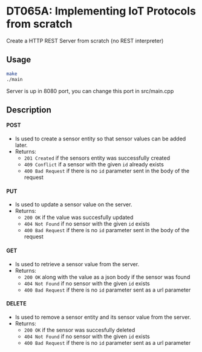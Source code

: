 # DT065A: Implementing IoT Protocols from scratch

Create a HTTP REST Server from scratch (no REST interpreter)

## Usage
```bash
make
./main
```
Server is up in 8080 port, you can change this port in src/main.cpp

## Description 

#### POST
- Is used to create a sensor entity so that sensor values can be added later. 
- Returns: 
  - `201 Created` if the sensors entity was successfully created 
  - `409 Conflict` if a sensor with the given `id` already exists
  - `400 Bad Request` if there is no `id` parameter sent in the body of the request

#### PUT
- Is used to update a sensor value on the server. 
- Returns:
  - `200 OK` if the value was succesfully updated
  - `404 Not Found` if no sensor with the given `id` exists
  - `400 Bad Request` if there is no `id` parameter sent in the body of the request

#### GET
- Is used to retrieve a sensor value from the server. 
- Returns:
  - `200 OK` along with the value as a json body if the sensor was found
  - `404 Not Found` if no sensor with the given `id` exists
  - `400 Bad Request` if there is no `id` parameter sent as a url parameter

#### DELETE
- Is used to remove a sensor entity and its sensor value from the server. 
- Returns:
  - `200 OK` if the sensor was succesfully deleted
  - `404 Not Found` if no sensor with the given `id` exists
  - `400 Bad Request` if there is no `id` parameter sent as a url parameter

